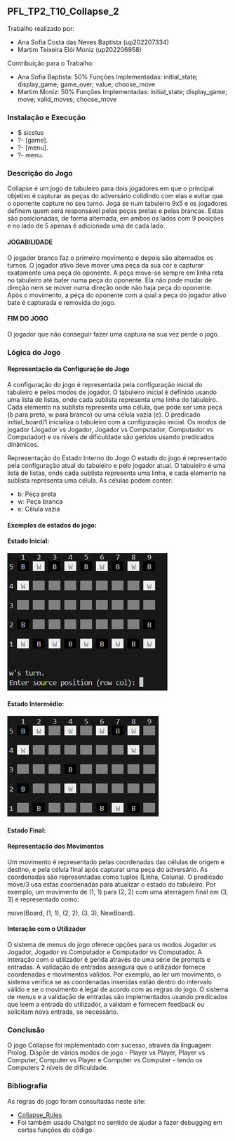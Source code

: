 ## PFL_TP2_T10_Collapse_2

Trabalho realizado por:
- Ana Sofia Costa das Neves Baptista (up202207334)
- Martim Teixeira Elói Moniz (up202206958)

Contribuição para o Trabalho:

- Ana Sofia Baptista: 50% Funções Implementadas: initial_state; display_game; game_over; value; choose_move
- Martim Moniz: 50% Funções Implementadas: initial_state; display_game; move; valid_moves; choose_move

### Instalação e Execução

- $ sicstus 
- ?- [game].
- ?- [menu].
- ?- menu.

### Descrição do Jogo

Collapse é um jogo de tabuleiro para dois jogadores em que o principal objetivo é capturar as peças do adversário colidindo com elas e evitar que o oponente capture no seu turno. Joga se num tabuleiro 9x5 e os jogadores definem quem será responsável pelas peças pretas e pelas brancas. Estas são posicionadas, de forma alternada, em ambos os lados com 9 posições e no lado de 5 apenas é adicionada uma de cada lado.


#### JOGABILIDADE
O jogador branco faz o primeiro movimento e depois são alternados os turnos. O jogador ativo deve mover uma peça da sua cor e
capturar exatamente uma peça do oponente. A peça move-se sempre em linha reta no tabuleiro até
bater numa peça do oponente. Ela não pode mudar de direção nem se mover numa direção onde não haja peça do oponente.
Após o movimento, a peça do oponente com a qual a peça do jogador ativo bate é capturada e removida do jogo.

#### FIM DO JOGO
O jogador que não conseguir fazer uma captura na sua vez perde o jogo.


### Lógica do Jogo

#### Representação da Configuração do Jogo

A configuração do jogo é representada pela configuração inicial do tabuleiro e pelos modos de jogador. O tabuleiro inicial é definido usando uma lista de listas, onde cada sublista representa uma linha do tabuleiro. Cada elemento na sublista representa uma célula, que pode ser uma peça (b para preto, w para branco) ou uma célula vazia (e). O predicado initial_board/1 inicializa o tabuleiro com a configuração inicial. Os modos de jogador (Jogador vs Jogador, Jogador vs Computador, Computador vs Computador) e os níveis de dificuldade são geridos usando predicados dinâmicos.

Representação do Estado Interno do Jogo
O estado do jogo é representado pela configuração atual do tabuleiro e pelo jogador atual. O tabuleiro é uma lista de listas, onde cada sublista representa uma linha, e cada elemento na sublista representa uma célula. As células podem conter:

- b: Peça preta
- w: Peça branca
- e: Célula vazia
  
#### Exemplos de estados do jogo:

#### Estado Inicial:

![inicio](inicio.png)

#### Estado Intermédio:

![](meio.png)

#### Estado Final:



#### Representação dos Movimentos

Um movimento é representado pelas coordenadas das células de origem e destino, e pela célula final após capturar uma peça do adversário. As coordenadas são representadas como tuplos (Linha, Coluna). O predicado move/3 usa estas coordenadas para atualizar o estado do tabuleiro. Por exemplo, um movimento de (1, 1) para (2, 2) com uma aterragem final em (3, 3) é representado como:

move(Board, (1, 1), (2, 2), (3, 3), NewBoard).


#### Interação com o Utilizador

O sistema de menus do jogo oferece opções para os modos Jogador vs Jogador, Jogador vs Computador e Computador vs Computador. A interação com o utilizador é gerida através de uma série de prompts e entradas. A validação de entradas assegura que o utilizador fornece coordenadas e movimentos válidos. Por exemplo, ao ler um movimento, o sistema verifica se as coordenadas inseridas estão dentro do intervalo válido e se o movimento é legal de acordo com as regras do jogo. O sistema de menus e a validação de entradas são implementados usando predicados que leem a entrada do utilizador, a validam e fornecem feedback ou solicitam nova entrada, se necessário.






### Conclusão
O jogo Collapse foi implementado com sucesso, através da linguagem Prolog. Dispõe de vários modos de jogo - Player vs Player, Player vs Computer, Computer vs Player e Computer vs Computer - tendo os Computers 2 níveis de dificuldade. 

### Bibliografia
As regras do jogo foram consultadas neste site:
- [Collapse_Rules](https://cdn.shopify.com/s/files/1/0578/3502/8664/files/Collapse_EN.pdf?v=1713463846)
- Foi também usado Chatgpt no sentido de ajudar a fazer debugging em certas funções do código.

